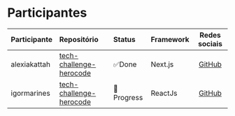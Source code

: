 # Participantes

| Participante | Repositório | Status | Framework | Redes sociais |
|:-------------|:------------|:-------|:----------|:-------------:|
| alexiakattah | [tech-challenge-herocode](https://github.com/HeroCodeBR/01-tech-challenge) | ✅Done | Next.js | [GitHub](https://github.com/herocodebr) |
| igormarines | [tech-challenge-herocode](https://github.com/HeroCodeBR/01-tech-challenge) | 📒 Progress | ReactJs | [GitHub](https://github.com/IgorMarines) |


